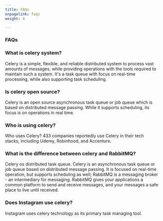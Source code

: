 ```yaml
---
title: FAQs
onpagelink: faqs
weight: 4

---
```


### **FAQs**

### What is celery system?
Celery is a simple, flexible, and reliable distributed system to process vast amounts of messages, while providing operations with the tools required to maintain such a system. It's a task queue with focus on real-time processing, while also supporting task scheduling.
### Is celery open source?
Celery is an open source asynchronous task queue or job queue which is based on distributed message passing. While it supports scheduling, its focus is on operations in real time.
### Who is using celery?
Who uses Celery? 433 companies reportedly use Celery in their tech stacks, including Udemy, Robinhood, and Accenture.
### What is the difference between celery and RabbitMQ?
Celery os distributed task queue. Celery is an asynchronous task queue or job queue based on distributed message passing. It is focused on real-time operation, but supports scheduling as well; RabbitMQ is a messaging broker - an intermediary for messaging. RabbitMQ gives your applications a common platform to send and receive messages, and your messages a safe place to live until received.
### Does Instagram use celery?
Instagram uses celery technology as its primary task managing tool.